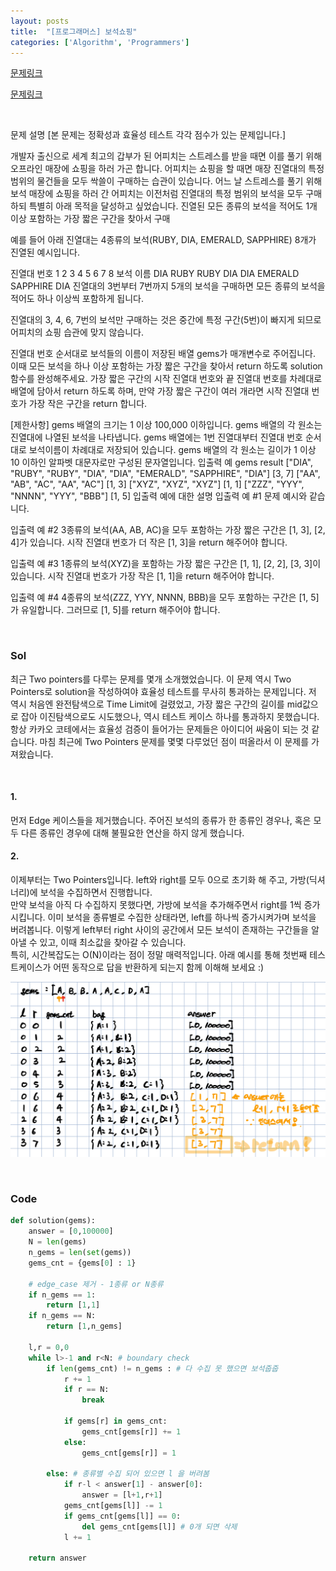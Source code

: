 ```yaml
---
layout: posts
title:  "[프로그래머스] 보석쇼핑"
categories: ['Algorithm', 'Programmers']
---
```


[문제링크](https://leetcode.com/problems/unique-paths/)




[문제링크](https://programmers.co.kr/learn/courses/30/lessons/67258)

<br/>

문제 설명
[본 문제는 정확성과 효율성 테스트 각각 점수가 있는 문제입니다.]

개발자 출신으로 세계 최고의 갑부가 된 어피치는 스트레스를 받을 때면 이를 풀기 위해 오프라인 매장에 쇼핑을 하러 가곤 합니다.
어피치는 쇼핑을 할 때면 매장 진열대의 특정 범위의 물건들을 모두 싹쓸이 구매하는 습관이 있습니다.
어느 날 스트레스를 풀기 위해 보석 매장에 쇼핑을 하러 간 어피치는 이전처럼 진열대의 특정 범위의 보석을 모두 구매하되 특별히 아래 목적을 달성하고 싶었습니다.
진열된 모든 종류의 보석을 적어도 1개 이상 포함하는 가장 짧은 구간을 찾아서 구매

예를 들어 아래 진열대는 4종류의 보석(RUBY, DIA, EMERALD, SAPPHIRE) 8개가 진열된 예시입니다.

진열대 번호	1	2	3	4	5	6	7	8
보석 이름	DIA	RUBY	RUBY	DIA	DIA	EMERALD	SAPPHIRE	DIA
진열대의 3번부터 7번까지 5개의 보석을 구매하면 모든 종류의 보석을 적어도 하나 이상씩 포함하게 됩니다.

진열대의 3, 4, 6, 7번의 보석만 구매하는 것은 중간에 특정 구간(5번)이 빠지게 되므로 어피치의 쇼핑 습관에 맞지 않습니다.

진열대 번호 순서대로 보석들의 이름이 저장된 배열 gems가 매개변수로 주어집니다. 이때 모든 보석을 하나 이상 포함하는 가장 짧은 구간을 찾아서 return 하도록 solution 함수를 완성해주세요.
가장 짧은 구간의 시작 진열대 번호와 끝 진열대 번호를 차례대로 배열에 담아서 return 하도록 하며, 만약 가장 짧은 구간이 여러 개라면 시작 진열대 번호가 가장 작은 구간을 return 합니다.

[제한사항]
gems 배열의 크기는 1 이상 100,000 이하입니다.
gems 배열의 각 원소는 진열대에 나열된 보석을 나타냅니다.
gems 배열에는 1번 진열대부터 진열대 번호 순서대로 보석이름이 차례대로 저장되어 있습니다.
gems 배열의 각 원소는 길이가 1 이상 10 이하인 알파벳 대문자로만 구성된 문자열입니다.
입출력 예
gems	result
["DIA", "RUBY", "RUBY", "DIA", "DIA", "EMERALD", "SAPPHIRE", "DIA"]	[3, 7]
["AA", "AB", "AC", "AA", "AC"]	[1, 3]
["XYZ", "XYZ", "XYZ"]	[1, 1]
["ZZZ", "YYY", "NNNN", "YYY", "BBB"]	[1, 5]
입출력 예에 대한 설명
입출력 예 #1
문제 예시와 같습니다.

입출력 예 #2
3종류의 보석(AA, AB, AC)을 모두 포함하는 가장 짧은 구간은 [1, 3], [2, 4]가 있습니다.
시작 진열대 번호가 더 작은 [1, 3]을 return 해주어야 합니다.

입출력 예 #3
1종류의 보석(XYZ)을 포함하는 가장 짧은 구간은 [1, 1], [2, 2], [3, 3]이 있습니다.
시작 진열대 번호가 가장 작은 [1, 1]을 return 해주어야 합니다.

입출력 예 #4
4종류의 보석(ZZZ, YYY, NNNN, BBB)을 모두 포함하는 구간은 [1, 5]가 유일합니다.
그러므로 [1, 5]를 return 해주어야 합니다.



<br/>

### Sol

최근 Two pointers를 다루는 문제를 몇개 소개했었습니다.
이 문제 역시 Two Pointers로 solution을 작성하여야 효율성 테스트를 무사히 통과하는 문제입니다.
저 역시 처음엔 완전탐색으로 Time Limit에 걸렸었고, 가장 짧은 구간의 길이를 mid값으로 잡아 이진탐색으로도 시도했으나, 역시 테스트 케이스 하나를 통과하지 못했습니다.
항상 카카오 코테에서는 효율성 검증이 들어가는 문제들은 아이디어 싸움이 되는 것 같습니다.
마침 최근에 Two Pointers 문제를 몇몇 다루었던 점이 떠올라서 이 문제를 가져왔습니다.



<br/>

#### 1. 
먼저 Edge 케이스들을 제거했습니다.
주어진 보석의 종류가 한 종류인 경우나, 혹은 모두 다른 종류인 경우에 대해 불필요한 연산을 하지 않게 했습니다.


#### 2. 
이제부터는 Two Pointers입니다.
left와 right를 모두 0으로 초기화 해 주고, 가방(딕셔너리)에 보석을 수집하면서 진행합니다.
<br/>
만약 보석을 아직 다 수집하지 못했다면, 가방에 보석을 추가해주면서 right를 1씩 증가시킵니다.
이미 보석을 종류별로 수집한 상태라면, left를 하나씩 증가시켜가며 보석을 버려봅니다.
이렇게 left부터 right 사이의 공간에서 모든 보석이 존재하는 구간들을 알아낼 수 있고, 이때 최소값을 찾아갈 수 있습니다.
<br/>
특히, 시간복잡도는 O(N)이라는 점이 정말 매력적입니다.
아래 예시를 통해 첫번째 테스트케이스가 어떤 동작으로 답을 반환하게 되는지 함께 이해해 보세요 :)

![image-20210702161637880](https://github.com/guard1000/guard1000.github.io/blob/master/imgs/%5Bprogrammers%5D%20gems%20shopping_1.png?raw=true?raw=true)



<br/>

### Code

```python
def solution(gems):
    answer = [0,100000]
    N = len(gems)
    n_gems = len(set(gems))
    gems_cnt = {gems[0] : 1}
    
    # edge_case 제거 - 1종류 or N종류
    if n_gems == 1:
        return [1,1]
    if n_gems == N:
        return [1,n_gems]
    
    l,r = 0,0
    while l>-1 and r<N: # boundary check
        if len(gems_cnt) != n_gems : # 다 수집 못 했으면 보석줍줍
            r += 1
            if r == N:
                break
            
            if gems[r] in gems_cnt:
                gems_cnt[gems[r]] += 1
            else:
                gems_cnt[gems[r]] = 1
                    
        else: # 종류별 수집 되어 있으면 l 을 버려봄
            if r-l < answer[1] - answer[0]:
                answer = [l+1,r+1]
            gems_cnt[gems[l]] -= 1
            if gems_cnt[gems[l]] == 0:
                del gems_cnt[gems[l]] # 0개 되면 삭제
            l += 1
            
    return answer
```



